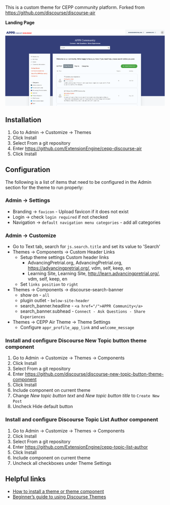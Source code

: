 <!-- Describe this theme/component in one or two sentences -->

This is a custom theme for CEPP community platform.
Forked from https://github.com/discourse/discourse-air

<!-- Add screenshots (if applicable) -->

**Landing Page**

![alt text](assets/theme-screenshot.png "Home page")

## Installation

1. Go to Admin -> Customize -> Themes
2. Click Install
3. Select From a git repository
4. Enter https://github.com/ExtensionEngine/cepp-discourse-air
5. Click Install

## Configuration

The following is a list of items that need to be configured in the Admin section for the theme to run properly:

### Admin -> Settings

- Branding -> `favicon` - Upload favicon if it does not exist
- Login -> check `login required` if not checked
- Navigation -> `default navigation menu categories` - add all categories

### Admin -> Customize

- Go to Text tab, search for `js.search.title` and set its value to 'Search'
- Themes -> Components -> Custom Header Links
  - Setup theme settings
  Custom header links
    - AdvancingPretrial.org, AdvancingPretrial.org, https://advancingpretrial.org/, vdm, self, keep, en
    - Learning Site, Learning Site, http://learn.advancingpretrial.org/, vdm, self, keep, en
  - Set `links position` to `right`
- Themes -> Components -> discourse-search-banner
  - show on - `all`
  - plugin outlet - `below-site-header`
  - search_banner.headline - `<a href="/">APPR Community</a>`
  - search_banner.subhead - `Connect - Ask Questions - Share Experiences`
- Themes -> CEPP Air Theme -> Theme Settings
  - Configure `appr_profile_app_link` and `welcome_message`

### Install and configure Discourse New Topic button theme component

1. Go to Admin -> Customize -> Themes -> Components
2. Click Install
3. Select From a git repository
4. Enter https://github.com/discourse/discourse-new-topic-button-theme-component
5. Click Install
6. Include component on current theme
7. Change _New topic button text_ and _New topic button title_ to `Create New Post`
8. Uncheck Hide default button

### Install and configure Discourse Topic List Author component

1. Go to Admin -> Customize -> Themes -> Components
2. Click Install
3. Select From a git repository
4. Enter https://github.com/ExtensionEngine/cepp-topic-list-author
5. Click Install
6. Include component on current theme
7. Uncheck all checkboxes under Theme Settings

## Helpful links

- [How to install a theme or theme component](https://meta.discourse.org/t/how-do-i-install-a-theme-or-theme-component/63682)
- [Beginner’s guide to using Discourse Themes](https://meta.discourse.org/t/beginners-guide-to-using-discourse-themes/91966)
